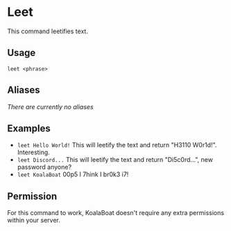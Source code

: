 # Leet
This command leetifies text.

## Usage
`leet <phrase>`

## Aliases
*There are currently no aliases*

## Examples
- `leet Hello World!` This will leetify the text and return "H3110 W0r1d!". Interesting.
- `leet Discord...` This will leetify the text and return "Di5c0rd...", new password anyone?
- `leet KoalaBoat` 00p5 I 7hink I br0k3 i7!

## Permission
For this command to work, KoalaBoat doesn't require any extra permissions within your server.